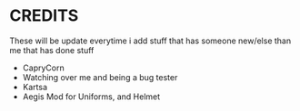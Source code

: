 # CREDITS
These will be update everytime i add stuff that has someone new/else than me that has done stuff

- CapryCorn
 - Watching over me and being a bug tester
- Kartsa
- Aegis Mod for Uniforms, and Helmet
